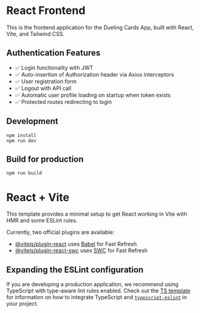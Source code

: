 # React Frontend

This is the frontend application for the Dueling Cards App, built with React, Vite, and Tailwind CSS.

## Authentication Features

- ✅ Login functionality with JWT
- ✅ Auto-insertion of Authorization header via Axios interceptors
- ✅ User registration form
- ✅ Logout with API call
- ✅ Automatic user profile loading on startup when token exists
- ✅ Protected routes redirecting to login

## Development

```
npm install
npm run dev
```

## Build for production

```
npm run build
```

# React + Vite

This template provides a minimal setup to get React working in Vite with HMR and some ESLint rules.

Currently, two official plugins are available:

- [@vitejs/plugin-react](https://github.com/vitejs/vite-plugin-react/blob/main/packages/plugin-react) uses [Babel](https://babeljs.io/) for Fast Refresh
- [@vitejs/plugin-react-swc](https://github.com/vitejs/vite-plugin-react/blob/main/packages/plugin-react-swc) uses [SWC](https://swc.rs/) for Fast Refresh

## Expanding the ESLint configuration

If you are developing a production application, we recommend using TypeScript with type-aware lint rules enabled. Check out the [TS template](https://github.com/vitejs/vite/tree/main/packages/create-vite/template-react-ts) for information on how to integrate TypeScript and [`typescript-eslint`](https://typescript-eslint.io) in your project.
